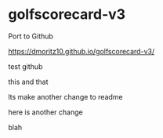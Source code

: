 # golfscorecard-v3
 Port to Github
 
 https://dmoritz10.github.io/golfscorecard-v3/

 test github

 this and that

 lts make another change to readme

 here is another change

 blah

 
